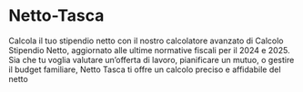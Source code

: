 # Netto-Tasca
Calcola il tuo stipendio netto con il nostro calcolatore avanzato di Calcolo Stipendio Netto, aggiornato alle ultime normative fiscali per il 2024 e 2025. Sia che tu voglia valutare un’offerta di lavoro, pianificare un mutuo, o gestire il budget familiare, Netto Tasca ti offre un calcolo preciso e affidabile del netto

